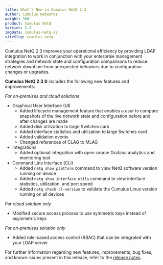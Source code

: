```yaml
---
title: What's New in Cumulus NetQ 2.3
author: Cumulus Networks
weight: 300
product: Cumulus NetQ
version: 2.3
imgData: cumulus-netq-22
siteSlug: cumulus-netq
---
```


Cumulus NetQ 2.3 improves your operational efficiency by providing LDAP integration to work in conjunction with your enterprise management strategies and network state and configuration comparisons to reduce network downtime from unexpected behaviors due to configuration changes or upgrades.

**Cumulus NetQ 2.3.0** includes the following new features and improvements:

*For on-premises and cloud solutions*

  - Graphical User Interface (UI)
    - Added lifecycle management feature that enables a user to compare snapshots of the live network state and configuration before and after changes are made
    - Added disk utilization to large Switches card
    - Added interface statistics and utilization to large Switches card
    - Added validation events
    - Changed references of CLAG to MLAG
  - Integrations
    - Added optional integration with open source Grafana analytics and monitoring tool
  - Command Line Interface (CLI)
    - Added `netq show platform` command to view NetQ software version running on device
    - Added `netq show interface-utils` command to view interface statistics, utilization, and port speed
    - Added `netq check cl-version` to validate the Cumulus Linux version running on all devices

*For cloud solution only*

  - Modified secure access process to use symmetric keys instead of asymmetric keys

*For on-premises solution only*

  - Added role-based access control (RBAC) that can be integrated with your LDAP server


For further information regarding new features, improvements, bug fixes, and known issues present in this release, refer to the [release notes](https://support.cumulusnetworks.com/hc/en-us/articles/360036416953).
